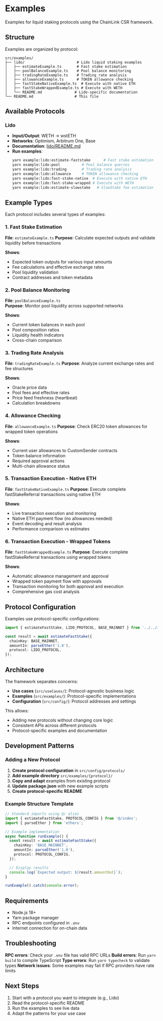 # Examples

Examples for liquid staking protocols using the ChainLink CSR framework.

## Structure

Examples are organized by protocol:

```
src/examples/
├── lido/                        # Lido liquid staking examples
│   ├── estimateExample.ts       # Fast stake estimation
│   ├── poolBalanceExample.ts    # Pool balance monitoring
│   ├── tradingRateExample.ts    # Trading rate analysis
│   ├── allowanceExample.ts      # TOKEN allowance checking
│   ├── fastStakeNativeExample.ts  # Execute with native ETH
│   ├── fastStakeWrappedExample.ts # Execute with WETH
│   └── README.md               # Lido-specific documentation
└── README.md                   # This file
```

## Available Protocols

### Lido

- **Input/Output**: WETH → wstETH
- **Networks**: Optimism, Arbitrum One, Base
- **Documentation**: [lido/README.md](./lido/README.md)
- **Run examples**:
  ```bash
  yarn example:lido:estimate-faststake      # Fast stake estimation
  yarn example:lido:pool          # Pool balance queries
  yarn example:lido:trading       # Trading rate analysis
  yarn example:lido:allowance     # TOKEN allowance checking
  yarn example:lido:fast-stake-native  # Execute with native ETH
  yarn example:lido:fast-stake-wrapped # Execute with WETH
  yarn example:lido:estimate-slowstake   # SlowStake fee estimation
  ```

## Example Types

Each protocol includes several types of examples:

### 1. Fast Stake Estimation

**File**: `estimateExample.ts`
**Purpose**: Calculate expected outputs and validate liquidity before transactions

**Shows**:

- Expected token outputs for various input amounts
- Fee calculations and effective exchange rates
- Pool liquidity validation
- Contract addresses and token metadata

### 2. Pool Balance Monitoring

**File**: `poolBalanceExample.ts`  
**Purpose**: Monitor pool liquidity across supported networks

**Shows**:

- Current token balances in each pool
- Pool composition ratios
- Liquidity health indicators
- Cross-chain comparison

### 3. Trading Rate Analysis

**File**: `tradingRateExample.ts`
**Purpose**: Analyze current exchange rates and fee structures

**Shows**:

- Oracle price data
- Pool fees and effective rates
- Price feed freshness (heartbeat)
- Calculation breakdowns

### 4. Allowance Checking

**File**: `allowanceExample.ts`
**Purpose**: Check ERC20 token allowances for wrapped token operations

**Shows**:

- Current user allowances to CustomSender contracts
- Token balance information
- Required approval actions
- Multi-chain allowance status

### 5. Transaction Execution - Native ETH

**File**: `fastStakeNativeExample.ts`
**Purpose**: Execute complete fastStakeReferral transactions using native ETH

**Shows**:

- Live transaction execution and monitoring
- Native ETH payment flow (no allowances needed)
- Event decoding and result analysis
- Performance comparison vs estimates

### 6. Transaction Execution - Wrapped Tokens

**File**: `fastStakeWrappedExample.ts`
**Purpose**: Execute complete fastStakeReferral transactions using wrapped tokens

**Shows**:

- Automatic allowance management and approval
- Wrapped token payment flow with approvals
- Transaction monitoring for both approval and execution
- Comprehensive gas cost analysis

## Protocol Configuration

Examples use protocol-specific configurations:

```typescript
import { estimateFastStake, LIDO_PROTOCOL, BASE_MAINNET } from '../../index';

const result = await estimateFastStake({
  chainKey: BASE_MAINNET,
  amountIn: parseEther('1.0'),
  protocol: LIDO_PROTOCOL,
});
```

## Architecture

The framework separates concerns:

- **Use cases** (`src/useCases/`): Protocol-agnostic business logic
- **Examples** (`src/examples/`): Protocol-specific implementations
- **Configuration** (`src/config/`): Protocol addresses and settings

This allows:

- Adding new protocols without changing core logic
- Consistent APIs across different protocols
- Protocol-specific examples and documentation

## Development Patterns

### Adding a New Protocol

1. **Create protocol configuration** in `src/config/protocols/`
2. **Add example directory** `src/examples/{protocol}/`
3. **Copy and adapt** examples from existing protocol
4. **Update package.json** with new example scripts
5. **Create protocol-specific README**

### Example Structure Template

```typescript
// Standard imports using @/ alias
import { estimateFastStake, PROTOCOL_CONFIG } from '@/index';
import { parseEther } from 'ethers';

// Example implementation
async function runExample() {
  const result = await estimateFastStake({
    chainKey: 'BASE_MAINNET',
    amountIn: parseEther('1.0'),
    protocol: PROTOCOL_CONFIG,
  });

  // Display results
  console.log(`Expected output: ${result.amountOut}`);
}

runExample().catch(console.error);
```

## Requirements

- Node.js 18+
- Yarn package manager
- RPC endpoints configured in `.env`
- Internet connection for on-chain data

## Troubleshooting

**RPC errors**: Check your `.env` file has valid RPC URLs
**Build errors**: Run `yarn build` to compile TypeScript
**Type errors**: Run `yarn typecheck` to validate types
**Network issues**: Some examples may fail if RPC providers have rate limits

## Next Steps

1. Start with a protocol you want to integrate (e.g., Lido)
2. Read the protocol-specific README
3. Run the examples to see live data
4. Adapt the patterns for your use case
